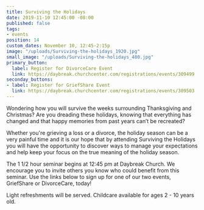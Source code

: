 ```yaml
---
title: Surviving the Holidays
date: 2019-11-10 12:45:00 -08:00
published: false
tags:
- events
position: 14
custom_dates: November 10, 12:45-2:15p
image: "/uploads/Surviving-the-holidays_1920.jpg"
small_image: "/uploads/Surviving-the-holidays_480.jpg"
primary_button:
  label: Register for DivorceCare Event
  link: https://daybreak.churchcenter.com/registrations/events/309499
seconday_buttons:
- label: Register for GriefShare Event
  link: https://daybreak.churchcenter.com/registrations/events/309503
---
```


Wondering how you will survive the weeks surrounding Thanksgiving and Christmas? Are you dreading these holidays, knowing that everything has changed and that happy memories from past years can’t be recreated?

Whether you're grieving a loss or a divorce, the holiday season can be a very painful time and it is our hope that by attending Surviving the Holidays you will have the opportunity to discover ways to manage your expectations and help keep your focus on the true meaning of the holiday season.

The 1 1/2 hour seminar begins at 12:45 pm at Daybreak Church. We encourage you to invite others you know who could benefit from this seminar. Use the links below to sign up for one of our two events, GriefShare or DivorceCare, today! 

Light refreshments will be served. Childcare available for ages 2 - 10 years old.